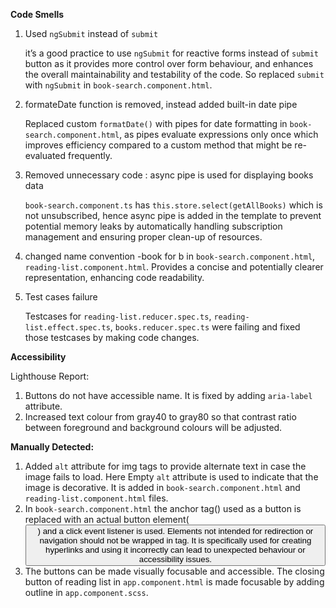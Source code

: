 **Code Smells**

1.	Used `ngSubmit` instead of `submit`

    it’s a good practice to use `ngSubmit` for reactive forms instead of `submit` button as it provides more control over form behaviour, and enhances the overall maintainability and testability of the code. So replaced `submit` with `ngSubmit` in `book-search.component.html`.

2.	formateDate function is removed, instead added built-in date pipe

    Replaced custom `formatDate()` with pipes for date formatting in `book-search.component.html`, as pipes evaluate expressions only once which improves efficiency compared to a custom method that might be re-evaluated frequently.

3.	Removed unnecessary code : async pipe is used for displaying books data

    `book-search.component.ts` has `this.store.select(getAllBooks)` which is not unsubscribed, hence async pipe is added in the template to prevent potential memory leaks by automatically handling subscription management and ensuring proper clean-up of resources.

4.	changed name convention -book for b in `book-search.component.html`, `reading-list.component.html`. Provides a concise and potentially clearer representation, enhancing code readability.

5.	Test cases failure

    Testcases for `reading-list.reducer.spec.ts`, `reading-list.effect.spec.ts`, `books.reducer.spec.ts` were failing and fixed those testcases by making code changes.

**Accessibility**

Lighthouse Report:

1.	Buttons do not have accessible name. It is fixed by adding `aria-label` attribute.
2.	Increased text colour from gray40 to gray80 so that contrast ratio between foreground and background colours will be  adjusted.

**Manually Detected:**

1. Added `alt` attribute for img tags to provide alternate text in case the image fails to load. Here Empty `alt` attribute is used to indicate that the image is decorative. It is added in `book-search.component.html` and `reading-list.component.html` files.
2.	In `book-search.component.html` the anchor tag(<a>) used as a button is replaced with an actual button element(<button>) and a click event listener is used. Elements not intended for redirection or navigation should not be wrapped in tag. It is specifically used for creating hyperlinks and using it incorrectly can lead to unexpected behaviour or accessibility issues.
3.	The buttons can be made visually focusable and accessible. The closing button of reading list in `app.component.html` is made focusable by adding outline in `app.component.scss`.

